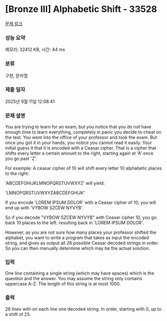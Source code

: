 # [Bronze III] Alphabetic Shift - 33528 

[문제 링크](https://www.acmicpc.net/problem/33528) 

### 성능 요약

메모리: 32412 KB, 시간: 44 ms

### 분류

구현, 문자열

### 제출 일자

2025년 9월 11일 12:08:41

### 문제 설명

<p>You are trying to learn for an exam, but you notice that you do not have enough time to learn everything, completely in panic you decide to cheat on the test. You went into the office of your professor and took the exam. But once you got it in your hands, you notice you cannot read it easily. Your initial guess it that it is encoded with a Ceasar cipher. That is a cipher that shifts every letter a certain amount to the right, starting again at 'A' once you go past 'Z'.</p>

<p>For example: A ceasar cipher of 10 will shift every letter 10 alphabetic places to the right:</p>

<p>'ABCDEFGHIJKLMNOPQRSTUVWXYZ' will yield:</p>

<p>'LMNOPQRSTUVWXYZABCDEFGHIJK'</p>

<p>If you encode 'LOREM IPSUM DOLOR' with a Ceasar cipher of 10, you will end up with 'VYBOW SZCEW NYVYB'.</p>

<p>So if you decode "VYBOW SZCEW NYVYB" with Ceasar cipher 10, you go back 10 places to the left. resulting back in 'LOREM IPSUM DOLOR'.</p>

<p>However, as you are not sure how many places your professor shifted the alphabet, you want to write a program that takes as input the encoded string, and gives as output all 26 possible Ceasar decoded strings in order. So you can then manually determine which may be the actual solution.</p>

### 입력 

 <p>One line containing a single string (which may have spaces) which is the question and the answer. You may assume the string only contains uppercase A-Z. The length of this string is at most 1000.</p>

### 출력 

 <p>26 lines with on each line one decoded string. In order, starting with 0, up to a shift of 25.</p>

